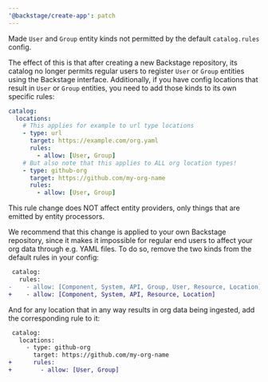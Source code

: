 ```yaml
---
'@backstage/create-app': patch
---
```


Made `User` and `Group` entity kinds not permitted by the default
`catalog.rules` config.

The effect of this is that after creating a new Backstage repository, its
catalog no longer permits regular users to register `User` or `Group` entities
using the Backstage interface. Additionally, if you have config locations that
result in `User` or `Group` entities, you need to add those kinds to its own
specific rules:

```yaml
catalog:
  locations:
    # This applies for example to url type locations
    - type: url
      target: https://example.com/org.yaml
      rules:
        - allow: [User, Group]
    # But also note that this applies to ALL org location types!
    - type: github-org
      target: https://github.com/my-org-name
      rules:
        - allow: [User, Group]
```

This rule change does NOT affect entity providers, only things that are emitted
by entity processors.

We recommend that this change is applied to your own Backstage repository, since
it makes it impossible for regular end users to affect your org data through
e.g. YAML files. To do so, remove the two kinds from the default rules in your config:

```diff
 catalog:
   rules:
-    - allow: [Component, System, API, Group, User, Resource, Location]
+    - allow: [Component, System, API, Resource, Location]
```

And for any location that in any way results in org data being ingested, add the corresponding rule to it:

```diff
 catalog:
   locations:
     - type: github-org
       target: https://github.com/my-org-name
+      rules:
+        - allow: [User, Group]
```
